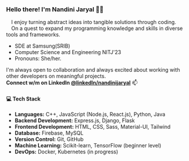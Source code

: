 
### Hello there! I'm Nandini Jaryal 🦹‍♀️
  &emsp;I enjoy turning abstract ideas into tangible solutions through coding. </br>
  &emsp;On a quest to expand my programming knowledge and skills in diverse tools and frameworks.
 - SDE at Samsung(SRIB)
 - Computer Science and Engineering NITJ'23
 - Pronouns: She/her.

I'm always open to collaboration and always excited about working with other developers on meaningful projects. </br>
**Connect w/m on **LinkedIn** [@linkedIn/nandinijaryal](https://www.linkedin.com/in/nandinijaryal/)** 📫

#### 💻 Tech Stack

- **Languages:** C++, JavaScript (Node.js, React.js), Python, Java
- **Backend Development:** Express.js, Django, Flask
- **Frontend Development:** HTML, CSS, Sass, Material-UI, Tailwind
- **Database:** Firebase, MySQL
- **Version Control:** Git, GitHub
- **Machine Learning:** Scikit-learn, TensorFlow (beginner level)
- **DevOps:** Docker, Kubernetes (in progress)


